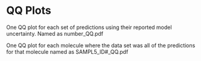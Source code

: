 # QQ Plots

One QQ plot for each set of predictions using their reported model uncertainty. 
Named as number_QQ.pdf

One QQ plot for each molecule where the data set was all of the predictions for that molecule named as SAMPL5_ID#_QQ.pdf
